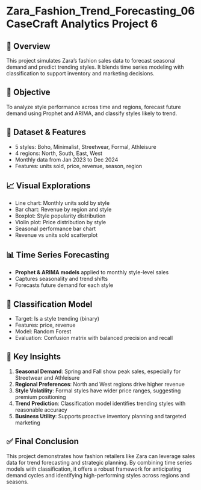 # Zara_Fashion_Trend_Forecasting_06 CaseCraft Analytics Project 6

## 👗 Overview  
This project simulates Zara’s fashion sales data to forecast seasonal demand and predict trending styles. It blends time series modeling with classification to support inventory and marketing decisions.

## 🎯 Objective  
To analyze style performance across time and regions, forecast future demand using Prophet and ARIMA, and classify styles likely to trend.

## 🧵 Dataset & Features  
- 5 styles: Boho, Minimalist, Streetwear, Formal, Athleisure  
- 4 regions: North, South, East, West  
- Monthly data from Jan 2023 to Dec 2024  
- Features: units sold, price, revenue, season, region

## 📈 Visual Explorations  
- Line chart: Monthly units sold by style  
- Bar chart: Revenue by region and style  
- Boxplot: Style popularity distribution  
- Violin plot: Price distribution by style  
- Seasonal performance bar chart  
- Revenue vs units sold scatterplot

## 📊 Time Series Forecasting  
- **Prophet & ARIMA models** applied to monthly style-level sales  
- Captures seasonality and trend shifts  
- Forecasts future demand for each style

## 🤖 Classification Model  
- Target: Is a style trending (binary)  
- Features: price, revenue  
- Model: Random Forest  
- Evaluation: Confusion matrix with balanced precision and recall

## 🧠 Key Insights  
1. **Seasonal Demand**: Spring and Fall show peak sales, especially for Streetwear and Athleisure  
2. **Regional Preferences**: North and West regions drive higher revenue  
3. **Style Volatility**: Formal styles have wider price ranges, suggesting premium positioning  
4. **Trend Prediction**: Classification model identifies trending styles with reasonable accuracy  
5. **Business Utility**: Supports proactive inventory planning and targeted marketing

## ✅ Final Conclusion  
This project demonstrates how fashion retailers like Zara can leverage sales data for trend forecasting and strategic planning. By combining time series models with classification, it offers a robust framework for anticipating demand cycles and identifying high-performing styles across regions and seasons.